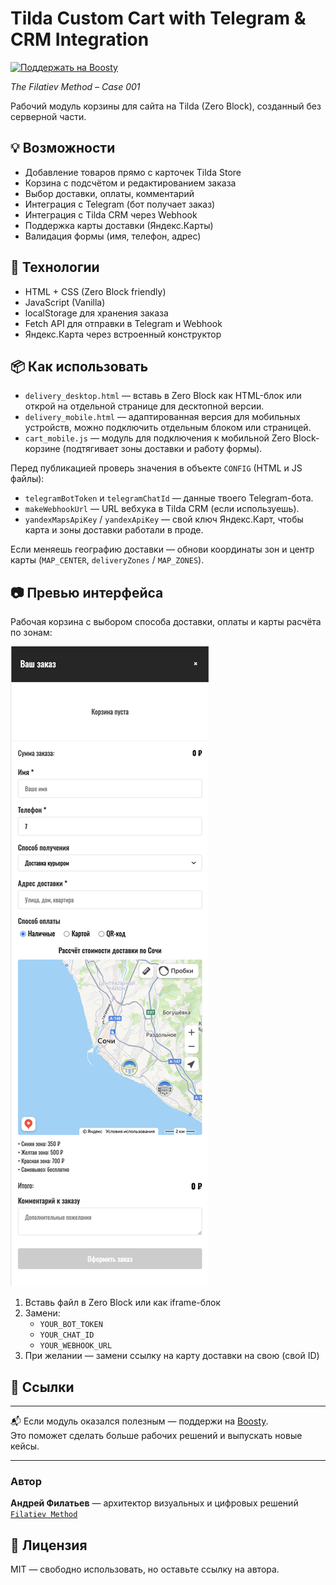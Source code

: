 # Tilda Custom Cart with Telegram & CRM Integration  
[![Поддержать на Boosty](https://img.shields.io/badge/Support-Boosty-orange?logo=boosty)](https://boosty.to/afilaga)

_The Filatiev Method – Case 001_

Рабочий модуль корзины для сайта на Tilda (Zero Block), созданный без серверной части.

## 💡 Возможности
- Добавление товаров прямо с карточек Tilda Store
- Корзина с подсчётом и редактированием заказа
- Выбор доставки, оплаты, комментарий
- Интеграция с Telegram (бот получает заказ)
- Интеграция с Tilda CRM через Webhook
- Поддержка карты доставки (Яндекс.Карты)
- Валидация формы (имя, телефон, адрес)

## 🧩 Технологии
- HTML + CSS (Zero Block friendly)
- JavaScript (Vanilla)
- localStorage для хранения заказа
- Fetch API для отправки в Telegram и Webhook
- Яндекс.Карта через встроенный конструктор

## 📦 Как использовать

- `delivery_desktop.html` — вставь в Zero Block как HTML-блок или открой на отдельной странице для десктопной версии.
- `delivery_mobile.html` — адаптированная версия для мобильных устройств, можно подключить отдельным блоком или страницей.
- `cart_mobile.js` — модуль для подключения к мобильной Zero Block-корзине (подтягивает зоны доставки и работу формы).

Перед публикацией проверь значения в объекте `CONFIG` (HTML и JS файлы):
- `telegramBotToken` и `telegramChatId` — данные твоего Telegram-бота.
- `makeWebhookUrl` — URL вебхука в Tilda CRM (если используешь).
- `yandexMapsApiKey` / `yandexApiKey` — свой ключ Яндекс.Карт, чтобы карта и зоны доставки работали в проде.

Если меняешь географию доставки — обнови координаты зон и центр карты (`MAP_CENTER`, `deliveryZones` / `MAP_ZONES`).

## 📷 Превью интерфейса

Рабочая корзина с выбором способа доставки, оплаты и карты расчёта по зонам:

![Cart UI Preview](https://github.com/afilaga/tilda-cart-delivery/raw/main/How%20It%20looks%20like.png)

1. Вставь файл в Zero Block или как iframe-блок
2. Замени:
   - `YOUR_BOT_TOKEN`
   - `YOUR_CHAT_ID`
   - `YOUR_WEBHOOK_URL`
3. При желании — замени ссылку на карту доставки на свою (свой ID)

## 🔗 Ссылки

---

📬 Если модуль оказался полезным — поддержи на [Boosty](https://boosty.to/afilaga).  
Это поможет сделать больше рабочих решений и выпускать новые кейсы.


---

### Автор  
**Андрей Филатьев** — архитектор визуальных и цифровых решений  
[`Filatiev Method`](https://boosty.to/afilaga)

## 🧷 Лицензия  
MIT — свободно использовать, но оставьте ссылку на автора.
